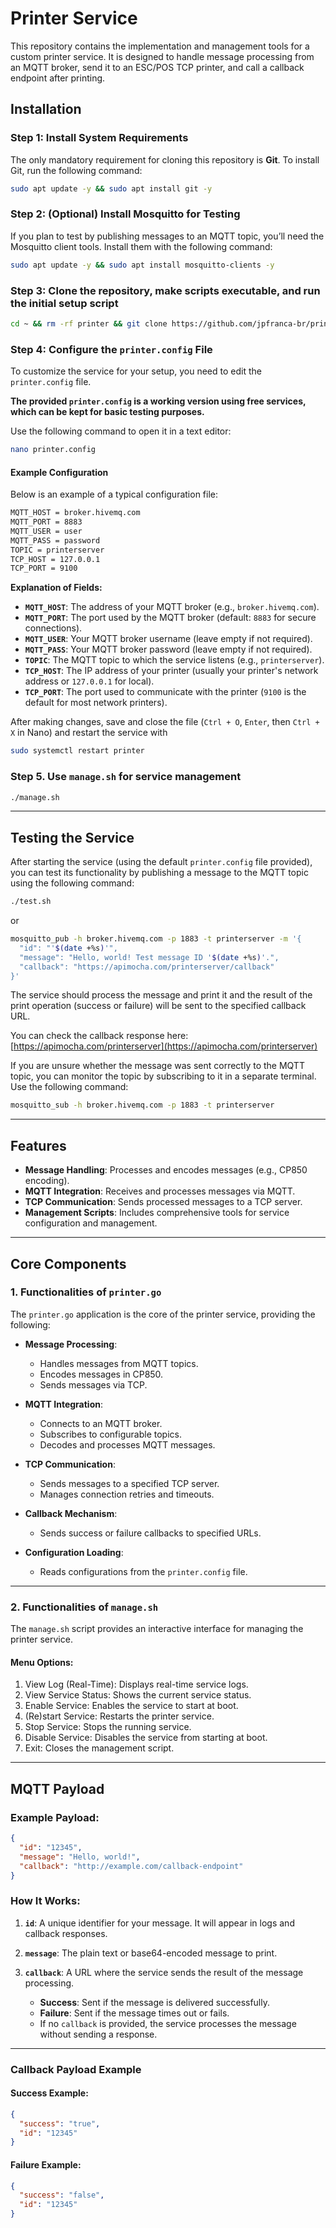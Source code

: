 # **Printer Service**

This repository contains the implementation and management tools for a custom printer service. It is designed to handle message processing from an MQTT broker, send it to an ESC/POS TCP printer, and call a callback endpoint after printing.

## **Installation**

### **Step 1: Install System Requirements**

The only mandatory requirement for cloning this repository is **Git**. To install Git, run the following command:

```bash
sudo apt update -y && sudo apt install git -y
```

### **Step 2: (Optional) Install Mosquitto for Testing**

If you plan to test by publishing messages to an MQTT topic, you’ll need the Mosquitto client tools. Install them with the following command:

```bash
sudo apt update -y && sudo apt install mosquitto-clients -y
```

### **Step 3: Clone the repository, make scripts executable, and run the initial setup script**

```bash
cd ~ && rm -rf printer && git clone https://github.com/jpfranca-br/printer.git && cd printer && chmod +x *.sh && ./setup.sh
```

### **Step 4: Configure the `printer.config` File**

To customize the service for your setup, you need to edit the `printer.config` file. 

**The provided `printer.config` is a working version using free services, which can be kept for basic testing purposes.**

Use the following command to open it in a text editor:

```bash
nano printer.config
```

#### Example Configuration

Below is an example of a typical configuration file:

```bash
MQTT_HOST = broker.hivemq.com
MQTT_PORT = 8883
MQTT_USER = user
MQTT_PASS = password
TOPIC = printerserver
TCP_HOST = 127.0.0.1
TCP_PORT = 9100
```

**Explanation of Fields:**

- **`MQTT_HOST`**: The address of your MQTT broker (e.g., `broker.hivemq.com`).
- **`MQTT_PORT`**: The port used by the MQTT broker (default: `8883` for secure connections).
- **`MQTT_USER`**: Your MQTT broker username (leave empty if not required).
- **`MQTT_PASS`**: Your MQTT broker password (leave empty if not required).
- **`TOPIC`**: The MQTT topic to which the service listens (e.g., `printerserver`).
- **`TCP_HOST`**: The IP address of your printer (usually your printer's network address or `127.0.0.1` for local).
- **`TCP_PORT`**: The port used to communicate with the printer (`9100` is the default for most network printers).

After making changes, save and close the file (`Ctrl + O`, `Enter`, then `Ctrl + X` in Nano) and restart the service with

```bash
sudo systemctl restart printer
```

### **Step 5. Use `manage.sh` for service management**

```bash
./manage.sh
```

---

## **Testing the Service**

After starting the service (using the default `printer.config` file provided), you can test its functionality by publishing a message to the MQTT topic using the following command:

```bash
./test.sh
```

or

```bash
mosquitto_pub -h broker.hivemq.com -p 1883 -t printerserver -m '{
  "id": "'$(date +%s)'",
  "message": "Hello, world! Test message ID '$(date +%s)'.",
  "callback": "https://apimocha.com/printerserver/callback"
}'
```

The service should process the message and print it and the result of the print operation (success or failure) will be sent to the specified callback URL.

You can check the callback response here: [https://apimocha.com/printerserver](https://apimocha.com/printerserver)

If you are unsure whether the message was sent correctly to the MQTT topic, you can monitor the topic by subscribing to it in a separate terminal. Use the following command:

```bash
mosquitto_sub -h broker.hivemq.com -p 1883 -t printerserver
```

---

## **Features**

- **Message Handling**: Processes and encodes messages (e.g., CP850 encoding).
- **MQTT Integration**: Receives and processes messages via MQTT.
- **TCP Communication**: Sends processed messages to a TCP server.
- **Management Scripts**: Includes comprehensive tools for service configuration and management.

---

## **Core Components**

### 1. **Functionalities of `printer.go`**

The `printer.go` application is the core of the printer service, providing the following:

- **Message Processing**:
  - Handles messages from MQTT topics.
  - Encodes messages in CP850.
  - Sends messages via TCP.

- **MQTT Integration**:
  - Connects to an MQTT broker.
  - Subscribes to configurable topics.
  - Decodes and processes MQTT messages.

- **TCP Communication**:
  - Sends messages to a specified TCP server.
  - Manages connection retries and timeouts.

- **Callback Mechanism**:
  - Sends success or failure callbacks to specified URLs.

- **Configuration Loading**:
  - Reads configurations from the `printer.config` file.

---

### 2. **Functionalities of `manage.sh`**

The `manage.sh` script provides an interactive interface for managing the printer service.

#### **Menu Options**:

1. View Log (Real-Time): Displays real-time service logs.
2. View Service Status: Shows the current service status.
3. Enable Service: Enables the service to start at boot.
4. (Re)start Service: Restarts the printer service.
5. Stop Service: Stops the running service.
6. Disable Service: Disables the service from starting at boot.
7. Exit: Closes the management script.

---

## **MQTT Payload**

### **Example Payload**:

```json
{
  "id": "12345",
  "message": "Hello, world!",
  "callback": "http://example.com/callback-endpoint"
}
```

### **How It Works**:

1. **`id`**: A unique identifier for your message. It will appear in logs and callback responses.
2. **`message`**: The plain text or base64-encoded message to print.
3. **`callback`**: A URL where the service sends the result of the message processing.

   - **Success**: Sent if the message is delivered successfully.
   - **Failure**: Sent if the message times out or fails.
   - If no `callback` is provided, the service processes the message without sending a response.

---

### **Callback Payload Example**

#### **Success Example**:

```json
{
  "success": "true",
  "id": "12345"
}
```

#### **Failure Example**:

```json
{
  "success": "false",
  "id": "12345"
}
```
